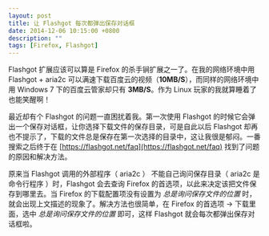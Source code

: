 ```yaml
---
layout: post
title: 让 Flashgot 每次都弹出保存对话框
date: 2014-12-06 10:15:00 +0800
description: ""
tags: [Firefox, Flashgot]
---
```


Flashgot 扩展应该可以算是 Firefox 的杀手锏扩展之一了。在我的网络环境中用 Flashgot + aria2c 可以满速下载百度云的视频（**10MB/S**），而同样的网络环境中用 Windows 7 下的百度云管家却只有 **3MB/S**。作为 Linux 玩家的我就算睡着了也能笑醒啊！

最近却有个 Flashgot 的问题一直困扰着我。第一次使用 Flashgot 的时候它会弹出一个保存对话框，让你选择下载文件的保存目录，可是自此以后 Flashgot 却再也不提示了，下载的文件总是保存在第一次选择的目录中，这让我很是郁闷。一番搜索之后终于在 [https://flashgot.net/faq](https://flashgot.net/faq) 找到了问题的原因和解决方法。

原来当 Flashgot 调用的外部程序（ aria2c ） 不能自己询问保存目录（ aria2c 是命令行程序 ）时，Flashgot 会去查询 Firefox 的首选项，以此来决定该把文件保存到哪里去。当 Firefox 的下载配置项没有设置为 *总是询问保存文件的位置* 时，就会出现上文描述的现象了。解决方法也很简单，在 Firefox 的首选项 -> 下载里面，选中 *总是询问保存文件的位置* 即可，这样 Flashgot 就会每次都弹出保存对话框啦。

